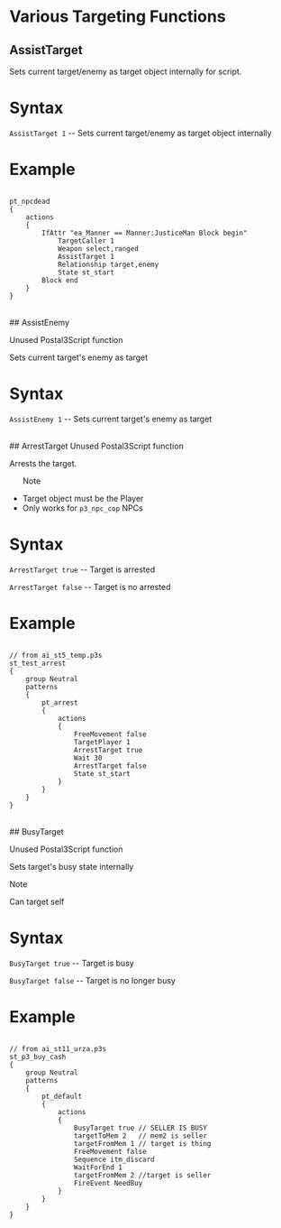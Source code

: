 # Various Targeting Functions

## AssistTarget

Sets current target/enemy as target object internally for script.

<h1>Syntax</h1>
<p><code class="language-js">AssistTarget 1</code> -- Sets current target/enemy as target object internally</p>
<h1>Example</h1>
<pre><code class="language-js">
pt_npcdead
{
	actions
	{
		IfAttr "ea_Manner == Manner:JusticeMan Block begin"
			TargetCaller 1
			Weapon select,ranged
			AssistTarget 1
			Relationship target,enemy
			State st_start
		Block end
	}
}
</code></pre>

<br>
## AssistEnemy

Unused Postal3Script function

Sets current target's enemy as target

<h1>Syntax</h1>
<p><code class="language-js">AssistEnemy 1</code> -- Sets current target's enemy as target</p>

<br>
## ArrestTarget
Unused Postal3Script function

Arrests the target.

<ul>
<div class="admonition note">
<p class="admonition-title">Note</p>
<li>Target object must be the Player</li>
<li>Only works for <code>p3_npc_cop</code> NPCs </li>
</div>
</ul>

<h1>Syntax</h1>
<p><code class="language-js">ArrestTarget true</code> -- Target is arrested</p>
<p><code class="language-js">ArrestTarget false</code> -- Target is no arrested</p>
<h1>Example</h1>
<pre><code class="language-js">
// from ai_st5_temp.p3s
st_test_arrest
{
	group Neutral
	patterns
	{
		pt_arrest
		{
			actions
			{
				FreeMovement false
				TargetPlayer 1
				ArrestTarget true
				Wait 30
				ArrestTarget false
				State st_start
			}
		}
	}
}
</code></pre>

<br>
## BusyTarget

Unused Postal3Script function

Sets target's busy state internally

<div class="admonition note">
<p class="admonition-title">Note</p>
<p>Can target self</p>
</div>

<h1>Syntax</h1>
<p><code class="language-js">BusyTarget true</code> -- Target is busy</p>
<p><code class="language-js">BusyTarget false</code> -- Target is no longer busy</p>
<h1>Example</h1>
<pre><code class="language-js">
// from ai_st11_urza.p3s
st_p3_buy_cash
{
	group Neutral
	patterns
	{
		pt_default
		{
			actions
			{	
				BusyTarget true	// SELLER IS BUSY
				targetToMem 2	// mem2 is seller
				targetFromMem 1	// target is thing
				FreeMovement false
				Sequence itm_discard
				WaitForEnd 1
				targetFromMem 2	//target is seller
				FireEvent NeedBuy
			}
		}
	}
}
</code></pre>